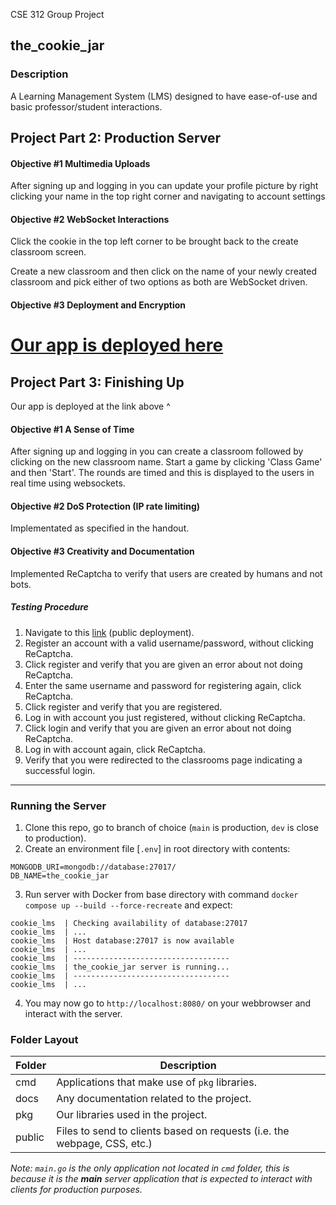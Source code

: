 CSE 312 Group Project

## the_cookie_jar

### Description

A Learning Management System (LMS) designed to have ease-of-use and basic professor/student interactions.

## Project Part 2: Production Server

#### Objective #1 Multimedia Uploads

After signing up and logging in you can update your profile picture by right clicking your name in the top right corner and navigating to account settings

#### Objective #2 WebSocket Interactions

Click the cookie in the top left corner to be brought back to the create classroom screen.

Create a new classroom and then click on the name of your newly created classroom and pick either of two options as both are WebSocket driven.

#### Objective #3 Deployment and Encryption

# [Our app is deployed here](https://thecookiejar.gensosekai.com)

## Project Part 3: Finishing Up

Our app is deployed at the link above ^

#### Objective #1 A Sense of Time

After signing up and logging in you can create a classroom followed by clicking on the new classroom name. Start a game by clicking 'Class Game' and then 'Start'. The rounds are timed and this is displayed to the users in real time using websockets.

#### Objective #2 DoS Protection (IP rate limiting)

Implementated as specified in the handout.

#### Objective #3 Creativity and Documentation

Implemented ReCaptcha to verify that users are created by humans and not bots.

##### Testing Procedure

1. Navigate to this [link](https://thecookiejar.gensosekai.com) (public deployment).
2. Register an account with a valid username/password, without clicking ReCaptcha.
3. Click register and verify that you are given an error about not doing ReCaptcha.
4. Enter the same username and password for registering again, click ReCaptcha.
5. Click register and verify that you are registered.
6. Log in with account you just registered, without clicking ReCaptcha.
7. Click login and verify that you are given an error about not doing ReCaptcha.
8. Log in with account again, click ReCaptcha.
9. Verify that you were redirected to the classrooms page indicating a successful login.

---

### Running the Server

1. Clone this repo, go to branch of choice (`main` is production, `dev` is close to production).
2. Create an environment file [`.env`] in root directory with contents:

```
MONGODB_URI=mongodb://database:27017/
DB_NAME=the_cookie_jar
```

3. Run server with Docker from base directory with command `docker compose up --build --force-recreate` and expect:

```
cookie_lms  | Checking availability of database:27017
cookie_lms  | ...
cookie_lms  | Host database:27017 is now available
cookie_lms  | ...
cookie_lms  | -----------------------------------
cookie_lms  | the_cookie_jar server is running...
cookie_lms  | -----------------------------------
cookie_lms  | ...
```

4. You may now go to `http://localhost:8080/` on your webbrowser and interact with the server.

### Folder Layout

| Folder | Description                                                              |
| ------ | ------------------------------------------------------------------------ |
| cmd    | Applications that make use of `pkg` libraries.                           |
| docs   | Any documentation related to the project.                                |
| pkg    | Our libraries used in the project.                                       |
| public | Files to send to clients based on requests (i.e. the webpage, CSS, etc.) |

_Note: `main.go` is the only application not located in `cmd` folder, this is because it is the **main** server application that is expected to interact with clients for production purposes._
